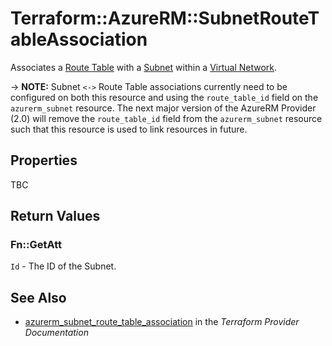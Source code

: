 # Terraform::AzureRM::SubnetRouteTableAssociation

Associates a [Route Table](route_table.html) with a [Subnet](subnet.html) within a [Virtual Network](virtual_network.html).

-> **NOTE:** Subnet `<->` Route Table associations currently need to be configured on both this resource and using the `route_table_id` field on the `azurerm_subnet` resource. The next major version of the AzureRM Provider (2.0) will remove the `route_table_id` field from the `azurerm_subnet` resource such that this resource is used to link resources in future.

## Properties

TBC

## Return Values

### Fn::GetAtt

`Id` - The ID of the Subnet.

## See Also

* [azurerm_subnet_route_table_association](https://www.terraform.io/docs/providers/azurerm/r/subnet_route_table_association.html) in the _Terraform Provider Documentation_